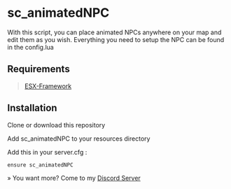 # sc_animatedNPC

With this script, you can place animated NPCs anywhere on your map and edit them as you wish.
Everything you need to setup the NPC can be found in the config.lua

## Requirements

> [ESX-Framework](https://github.com/esx-framework/esx-legacy)

## Installation

Clone or download this repository

Add sc_animatedNPC to your resources directory

Add this in your server.cfg :
```
ensure sc_animatedNPC
```

» You want more? Come to my [Discord Server](https://discord.gg/Mqgewse3Yc)
